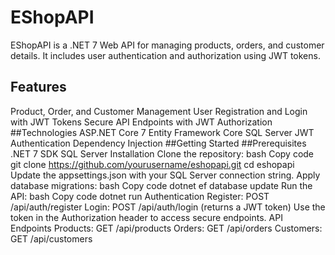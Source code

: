 # EShopAPI

EShopAPI is a .NET 7 Web API for managing products, orders, and customer details. It includes user authentication and authorization using JWT tokens.

## Features
   Product, Order, and Customer Management
   User Registration and Login with JWT Tokens
   Secure API Endpoints with JWT Authorization
##Technologies
   ASP.NET Core 7
   Entity Framework Core
   SQL Server
   JWT Authentication
   Dependency Injection
##Getting Started
##Prerequisites
.NET 7 SDK
SQL Server
Installation
Clone the repository:
bash
Copy code
git clone https://github.com/yourusername/eshopapi.git
cd eshopapi
Update the appsettings.json with your SQL Server connection string.
Apply database migrations:
bash
Copy code
dotnet ef database update
Run the API:
bash
Copy code
dotnet run
Authentication
Register: POST /api/auth/register
Login: POST /api/auth/login (returns a JWT token)
Use the token in the Authorization header to access secure endpoints.
API Endpoints
Products: GET /api/products
Orders: GET /api/orders
Customers: GET /api/customers
